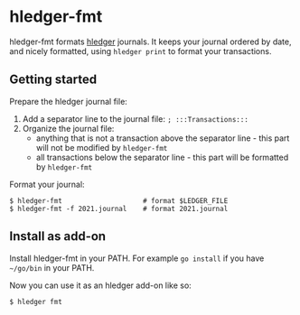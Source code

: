 # hledger-fmt

hledger-fmt formats [hledger](https://hledger.org/) journals. It keeps your
journal ordered by date, and nicely formatted, using `hledger print` to format
your transactions.

## Getting started

Prepare the hledger journal file:

1. Add a separator line to the journal file: `; :::Transactions:::`
2. Organize the journal file:
    - anything that is not a transaction above the separator line - this part
      will not be modified by `hledger-fmt`
    - all transactions below the separator line - this part will be formatted
      by `hledger-fmt`

Format your journal:

```
$ hledger-fmt                    # format $LEDGER_FILE
$ hledger-fmt -f 2021.journal    # format 2021.journal
```

## Install as add-on

Install hledger-fmt in your PATH. For example `go install` if you have
`~/go/bin` in your PATH.

Now you can use it as an hledger add-on like so:

`$ hledger fmt`
